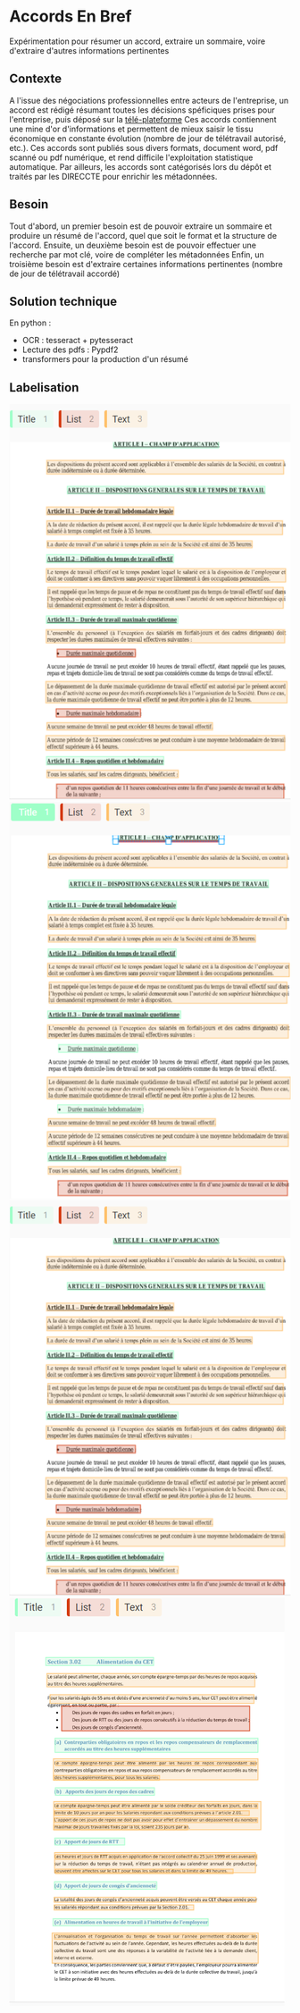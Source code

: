 # Accords En Bref

Expérimentation pour résumer un accord, extraire un sommaire, voire d'extraire d'autres informations pertinentes


## Contexte

A l'issue des négociations professionnelles entre acteurs de l'entreprise, un accord est rédigé résumant toutes les décisions spéficiques prises pour l'entreprise, puis déposé sur la [télé-plateforme](https://www.teleaccords.travail-emploi.gouv.fr/PortailTeleprocedures/)
Ces accords contiennent une mine d'or d'informations et permettent de mieux saisir le tissu économique en constante évolution (nombre de jour de télétravail autorisé, etc.).
Ces accords sont publiés sous divers formats, document word, pdf scanné ou pdf numérique, et rend difficile l'exploitation statistique automatique.
Par ailleurs, les accords sont catégorisés lors du dépôt et traités par les DIRECCTE pour enrichir les métadonnées.

## Besoin

Tout d'abord, un premier besoin est de pouvoir extraire un sommaire et produire un résumé de l'accord, quel que soit le format et la structure de l'accord.
Ensuite, un deuxième besoin est de pouvoir effectuer une recherche par mot clé, voire de compléter les métadonnées
Enfin, un troisième besoin est d'extraire certaines informations pertinentes (nombre de jour de télétravail accordé)


## Solution technique

En python :
* OCR : tesseract + pytesseract
* Lecture des pdfs : Pypdf2
* transformers pour la production d'un résumé

## Labelisation

![docs/raw.PNG](docs/raw.PNG)
![docs/label.PNG](docs/label.PNG)
![docs/raw2.PNG](docs/raw.PNG)
![docs/label2.PNG](docs/label2.PNG)
